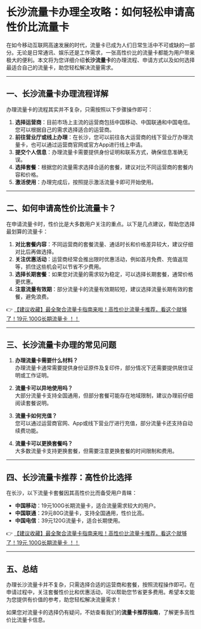 # 长沙流量卡办理全攻略：如何轻松申请高性价比流量卡

在如今移动互联网高速发展的时代，流量卡已成为人们日常生活中不可或缺的一部分。无论是日常通讯、娱乐还是工作需求，一张高性价比的流量卡都能为用户带来极大的便利。本文将为您详细介绍**长沙流量卡**的办理流程、申请方式以及如何选择最适合自己的流量卡，助您轻松解决流量需求。

---

## 一、长沙流量卡办理流程详解

办理流量卡的流程其实并不复杂，只需按照以下步骤操作即可：

1. **选择运营商**：目前市场上主流的运营商包括中国移动、中国联通和中国电信。您可以根据自己的需求选择适合的运营商。
2. **前往营业厅或线上办理**：在长沙，您可以前往各大运营商的线下营业厅办理流量卡，也可以通过运营商官网或官方App进行线上申请。
3. **提交个人信息**：办理流量卡需要提供身份证明和联系方式，确保信息准确无误。
4. **选择套餐**：根据您的流量需求选择合适的套餐，建议对比不同运营商的套餐内容和价格。
5. **激活使用**：办理完成后，按照提示激活流量卡即可开始使用。

---

## 二、如何申请高性价比流量卡？

在申请流量卡时，性价比是大多数用户关注的重点。以下是几点建议，帮助您选择最划算的流量卡：

1. **对比套餐内容**：不同运营商的套餐流量、通话时长和价格差异较大，建议仔细对比后再做选择。
2. **关注优惠活动**：运营商经常会推出限时优惠活动，例如首月免费、充值返现等，抓住这些机会可以节省不少费用。
3. **选择长期套餐**：如果您对流量的需求较为稳定，可以选择长期套餐，通常价格更优惠。
4. **注意流量有效期**：部分流量卡的流量有效期较短，建议选择流量长期有效的套餐，避免浪费。

👉 [【建议收藏】最全聚合流量卡指南来啦！高性价比流量卡推荐，看这个就够了！19元 100G长期流量卡 ！！](https://bit.ly/Liuliangka)

---

## 三、长沙流量卡办理的常见问题

1. **办理流量卡需要什么材料？**  
   办理流量卡通常需要提供身份证原件及复印件，部分情况下还需要提供居住证明或工作证明。

2. **流量卡可以异地使用吗？**  
   大部分流量卡支持全国通用，但部分套餐可能存在地域限制，建议办理前仔细阅读套餐说明。

3. **流量卡如何充值？**  
   您可以通过运营商官网、App或线下营业厅进行充值，部分流量卡还支持自动续费功能。

4. **流量卡可以更换套餐吗？**  
   大多数流量卡支持更换套餐，但需要注意更换套餐的时间限制和费用。

---

## 四、长沙流量卡推荐：高性价比选择

在长沙，以下流量卡套餐因其高性价比而备受用户青睐：

- **中国移动**：19元100G长期流量卡，适合流量需求较大的用户。
- **中国联通**：29元80G流量卡，支持全国通用，性价比高。
- **中国电信**：39元120G流量卡，适合长期使用。

👉 [【建议收藏】最全聚合流量卡指南来啦！高性价比流量卡推荐，看这个就够了！19元 100G长期流量卡 ！！](https://bit.ly/Liuliangka)

---

## 五、总结

办理长沙流量卡并不复杂，只需选择合适的运营商和套餐，按照流程操作即可。在申请过程中，关注套餐性价比和优惠活动，可以帮助您节省更多费用。希望本文能为您提供有价值的参考，助您轻松解决流量需求！

如果您对流量卡的选择仍有疑问，不妨查看我们的**流量卡推荐指南**，了解更多高性价比流量卡信息。